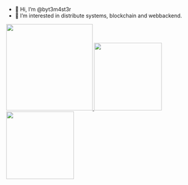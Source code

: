 - 👋 Hi, I’m @byt3m4st3r
- 👀 I’m interested in distribute systems, blockchain and webbackend.

<a href="/">
  <img height="230em" src="https://github-profile-summary-cards.vercel.app/api/cards/profile-details?username=byt3m4st3r&theme=github">
  <img height="180em" src="https://github-readme-stats.vercel.app/api?username=byt3m4st3r&show_icons=true&include_all_commits=true&count_private=true" />
  <img height="180em" src="https://github-readme-stats.vercel.app/api/top-langs?username=byt3m4st3r&layout=compact&exclude_repo=Android_Homework,rinchannowww.github.io&langs_count=8" />
</a>
